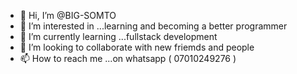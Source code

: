 - 👋 Hi, I’m @BIG-SOMTO
- 👀 I’m interested in ...learning and becoming a better programmer
- 🌱 I’m currently learning ...fullstack development
- 💞️ I’m looking to collaborate with new  friemds and people 
- 📫 How to reach me ...on whatsapp ( 07010249276 )

<!---
BIG-SOMTO/BIG-SOMTO is a ✨ special ✨ repository because its `README.md` (this file) appears on your GitHub profile.
You can click the Preview link to take a look at your changes.
--->
